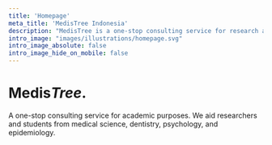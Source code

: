 ```yaml
---
title: 'Homepage'
meta_title: 'MedisTree Indonesia'
description: "MedisTree is a one-stop consulting service for research and analysis in life-science domain"
intro_image: "images/illustrations/homepage.svg"
intro_image_absolute: false
intro_image_hide_on_mobile: false
---
```


# Medis***Tree*.**

A one-stop consulting service for academic purposes. We aid researchers and
students from medical science, dentistry, psychology, and epidemiology.
